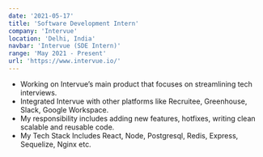 ```yaml
---
date: '2021-05-17'
title: 'Software Development Intern'
company: 'Intervue'
location: 'Delhi, India'
navbar: 'Intervue (SDE Intern)'
range: 'May 2021 - Present'
url: 'https://www.intervue.io/'
---
```


- Working on Intervue’s main product that focuses on streamlining tech interviews.
- Integrated Intervue with other platforms like Recruitee, Greenhouse, Slack, Google Workspace.
- My responsibility includes adding new features, hotfixes, writing clean scalable and reusable code.
- My Tech Stack Includes React, Node, Postgresql, Redis, Express, Sequelize, Nginx etc.
